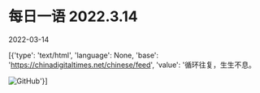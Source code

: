 # 每日一语 2022.3.14

2022-03-14

[{'type': 'text/html', 'language': None, 'base': 'https://chinadigitaltimes.net/chinese/feed', 'value': '循环往复，生生不息。

![GitHub](https://chinadigitaltimes.net/chinese/files/2022/03/3.14.jpg)'}]